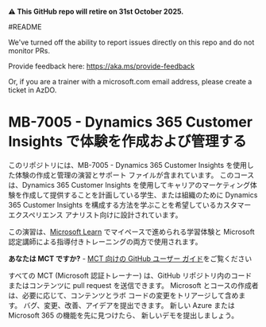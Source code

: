 **⚠️ This GitHub repo will retire on 31st October 2025.**

#README

We've turned off the ability to report issues directly on this repo and do not monitor PRs.

Provide feedback here: https://aka.ms/provide-feedback

Or, if you are a trainer with a microsoft.com email address, please create a ticket in AzDO.

# MB-7005 - Dynamics 365 Customer Insights で体験を作成および管理する

このリポジトリには、MB-7005 - Dynamics 365 Customer Insights を使用した体験の作成と管理の演習とサポート ファイルが含まれています。 このコースは、Dynamics 365 Customer Insights を使用してキャリアのマーケティング体験を作成して提供することを計画している学生、または組織のために Dynamics 365 Customer Insights を構成する方法を学ぶことを希望しているカスタマー エクスペリエンス アナリスト向けに設計されています。

この演習は、[Microsoft Learn](https://learn.microsoft.com) でマイペースで進められる学習体験と Microsoft 認定講師による指導付きトレーニングの両方で使用されます。

**あなたは MCT ですか?** - [MCT 向けの GitHub ユーザー ガイド](https://microsoftlearning.github.io/MCT-User-Guide/)をご覧ください

すべての MCT (Microsoft 認証トレーナー) は、GitHub リポジトリ内のコードまたはコンテンツに pull request を送信できます。 Microsoft とコースの作成者は、必要に応じて、コンテンツとラボ コードの変更をトリアージして含めます。 バグ、変更、改善、アイデアを提出できます。 新しい Azure または Microsoft 365 の機能を先に見つけたら、 新しいデモを提出しましょう。
